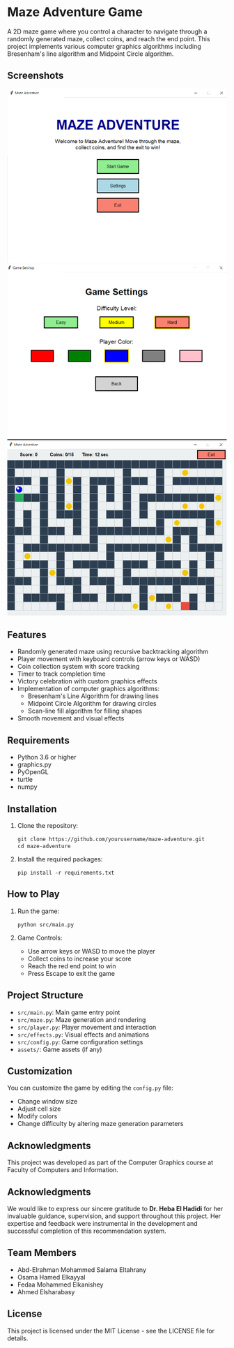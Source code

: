 # Maze Adventure Game

A 2D maze game where you control a character to navigate through a randomly generated maze, collect coins, and reach the end point. This project implements various computer graphics algorithms including Bresenham's line algorithm and Midpoint Circle algorithm.

## Screenshots

![Game Welcome Screen](Screenshots/Screenshot%20(1).png)
![Gameplay](Screenshots/Screenshot%20(2).png)
![Victory Screen](Screenshots/Screenshot%20(3).png)

## Features

- Randomly generated maze using recursive backtracking algorithm
- Player movement with keyboard controls (arrow keys or WASD)
- Coin collection system with score tracking
- Timer to track completion time
- Victory celebration with custom graphics effects
- Implementation of computer graphics algorithms:
  - Bresenham's Line Algorithm for drawing lines
  - Midpoint Circle Algorithm for drawing circles
  - Scan-line fill algorithm for filling shapes
- Smooth movement and visual effects

## Requirements

- Python 3.6 or higher
- graphics.py
- PyOpenGL
- turtle
- numpy

## Installation

1. Clone the repository:
   ```
   git clone https://github.com/yourusername/maze-adventure.git
   cd maze-adventure
   ```

2. Install the required packages:
   ```
   pip install -r requirements.txt
   ```

## How to Play

1. Run the game:
   ```
   python src/main.py
   ```

2. Game Controls:
   - Use arrow keys or WASD to move the player
   - Collect coins to increase your score
   - Reach the red end point to win
   - Press Escape to exit the game

## Project Structure

- `src/main.py`: Main game entry point
- `src/maze.py`: Maze generation and rendering
- `src/player.py`: Player movement and interaction
- `src/effects.py`: Visual effects and animations
- `src/config.py`: Game configuration settings
- `assets/`: Game assets (if any)

## Customization

You can customize the game by editing the `config.py` file:
- Change window size
- Adjust cell size
- Modify colors
- Change difficulty by altering maze generation parameters

## Acknowledgments

This project was developed as part of the Computer Graphics course at Faculty of Computers and Information.

## Acknowledgments

We would like to express our sincere gratitude to **Dr. Heba El Hadidi** for her invaluable guidance, supervision, and support throughout this project. Her expertise and feedback were instrumental in the development and successful completion of this recommendation system.

## Team Members

- Abd-Elrahman Mohammed Salama Eltahrany
- Osama Hamed Elkayyal
- Fedaa Mohammed Elkanishey
- Ahmed Elsharabasy

## License

This project is licensed under the MIT License - see the LICENSE file for details.
